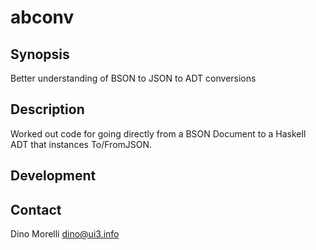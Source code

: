 # abconv


## Synopsis

Better understanding of BSON to JSON to ADT conversions


## Description

Worked out code for going directly from a BSON Document to a Haskell ADT that
instances To/FromJSON.


## Development


## Contact

Dino Morelli <dino@ui3.info>
